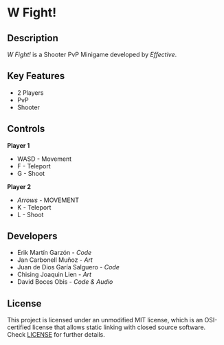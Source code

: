 # W Fight!

## Description

_W Fight!_ is a Shooter PvP Minigame developed by _Effective_.

## Key Features

 - 2 Players
 - PvP
 - Shooter
 
## Controls

**Player 1**
-  WASD - Movement
- F - Teleport
- G - Shoot
 
**Player 2**
 - _Arrows_ - MOVEMENT
 - K - Teleport
 - L - Shoot

## Developers

 - Erik Martín Garzón - _Code_
 - Jan Carbonell Muñoz - _Art_
 - Juan de Dios Garía Salguero - _Code_
 - Chising Joaquin Lien - _Art_
 - David Boces Obis - _Code & Audio_

## License

This project is licensed under an unmodified MIT license, which is an OSI-certified license that allows static linking with closed source software. Check [LICENSE](LICENSE) for further details.
